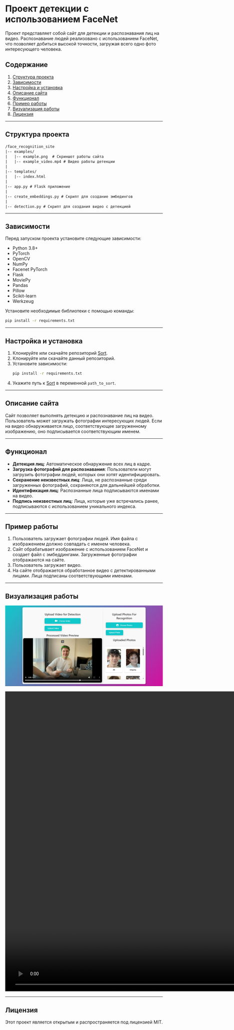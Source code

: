 # Проект детекции с использованием FaceNet

Проект представляет собой сайт для детекции и распознавания лиц на видео. Распознавание людей реализовано с использованием FaceNet, что позволяет добиться высокой точности, загружая всего одно фото интересующего человека.

## Содержание

1. [Структура проекта](#структура-проекта)  
2. [Зависимости](#зависимости)  
3. [Настройка и установка](#настройка-и-установка)  
4. [Описание сайта](#описание-сайта)  
5. [Функционал](#функционал)  
6. [Пример работы](#пример-работы)  
7. [Визуализация работы](#визуализация-работы)  
8. [Лицензия](#лицензия)

---

## Структура проекта

```
/face_recognition_site
|-- examples/
|   |-- example.png  # Скриншот работы сайта
|   |-- example_video.mp4 # Видео работы детекции
|
|-- templates/
|   |-- index.html
|
|-- app.py # Flask приложение 
|
|-- create_embeddings.py # Скрипт для создание эмбедингов
|
|-- detection.py # Скрипт для создания видео с детекцией
```

---

## Зависимости

Перед запуском проекта установите следующие зависимости:

- Python 3.8+
- PyTorch
- OpenCV
- NumPy
- Facenet PyTorch
- Flask
- MoviePy
- Pandas
- Pillow
- Scikit-learn
- Werkzeug

Установите необходимые библиотеки с помощью команды:

```bash
pip install -r requirements.txt
```

---

## Настройка и установка

1. Клонируйте или скачайте репозиторий [Sort](https://github.com/abewley/sort).
2. Клонируйте или скачайте данный репозиторий.
3. Установите зависимости:
   ```bash
   pip install -r requirements.txt
   ```
4. Укажите путь к [Sort](https://github.com/abewley/sort) в переменной `path_to_sort`.

---

## Описание сайта

Сайт позволяет выполнять детекцию и распознавание лиц на видео. Пользователь может загружать фотографии интересующих людей. Если на видео обнаруживается лицо, соответствующее загруженному изображению, оно подписывается соответствующим именем.

---

## Функционал

- **Детекция лиц**: Автоматическое обнаружение всех лиц в кадре.
- **Загрузка фотографий для распознавания**: Пользователи могут загрузить фотографии людей, которых они хотят идентифицировать.
- **Сохранение неизвестных лиц**: Лица, не распознанные среди загруженных фотографий, сохраняются для дальнейшей обработки.
- **Идентификация лиц**: Распознанные лица подписываются именами на видео.
- **Подпись неизвестных лиц**: Лица, которые уже встречались ранее, подписываются с использованием уникального индекса.

---

## Пример работы

1. Пользователь загружает фотографии людей. Имя файла с изображением должно совпадать с именем человека.
2. Сайт обрабатывает изображение с использованием FaceNet и создает файл с эмбеддингами. Загруженные фотографии отображаются на сайте.
3. Пользователь загружает видео.
4. На сайте отображается обработанное видео с детектированными лицами. Лица подписаны соответствующими именами.

---

## Визуализация работы

![Скриншот работы сайта](examples/example.png)

<video controls width="1920">
  <source src="examples/example_video.mp4" type="video/mp4">
  Your browser does not support the video tag.
</video>

---

## Лицензия

Этот проект является открытым и распространяется под лицензией MIT.
